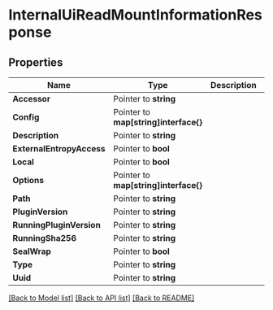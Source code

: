 # InternalUiReadMountInformationResponse


## Properties

Name | Type | Description | Notes
------------ | ------------- | ------------- | -------------
**Accessor** | Pointer to **string** |  | [optional] 
**Config** | Pointer to **map[string]interface{}** |  | [optional] 
**Description** | Pointer to **string** |  | [optional] 
**ExternalEntropyAccess** | Pointer to **bool** |  | [optional] 
**Local** | Pointer to **bool** |  | [optional] 
**Options** | Pointer to **map[string]interface{}** |  | [optional] 
**Path** | Pointer to **string** |  | [optional] 
**PluginVersion** | Pointer to **string** |  | [optional] 
**RunningPluginVersion** | Pointer to **string** |  | [optional] 
**RunningSha256** | Pointer to **string** |  | [optional] 
**SealWrap** | Pointer to **bool** |  | [optional] 
**Type** | Pointer to **string** |  | [optional] 
**Uuid** | Pointer to **string** |  | [optional] 





[[Back to Model list]](../README.md#documentation-for-models) [[Back to API list]](../README.md#documentation-for-api-endpoints) [[Back to README]](../README.md)


